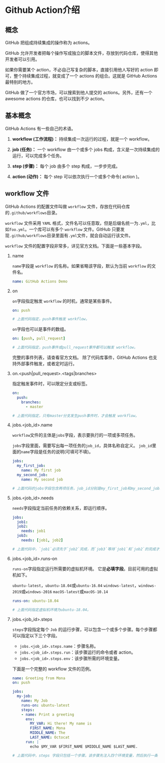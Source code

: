 # Github Action介绍

## 概念

GitHub 把组成持续集成的操作称为 actions。

GitHub 允许开发者把每个操作写成独立的脚本文件，存放到代码仓库，使得其他开发者可以引用。

如果你需要某个 action，不必自己写复杂的脚本，直接引用他人写好的 action 即可，整个持续集成过程，就变成了一个 actions 的组合。这就是 GitHub Actions 最特别的地方。

GitHub 做了一个官方市场，可以搜索到他人提交的 actions。另外，还有一个 awesome actions 的仓库，也可以找到不少 action。

## 基本概念

GitHub Actions 有一些自己的术语。

1. **workflow (工作流程)：** 持续集成一次运行的过程，就是一个 workflow。

1. **job (任务)：** 一个 workflow 由一个或多个 jobs 构成，含义是一次持续集成的运行，可以完成多个任务。

1. **step (步骤)：** 每个 job 由多个 step 构成，一步步完成。

1. **action (动作)：** 每个 step 可以依次执行一个或多个命令( action )。

## workflow 文件

GitHub Actions 的配置文件叫做 `workflow` 文件，存放在代码仓库的`.github/workflows`目录。

`workflow` 文件采用 `YAML` 格式，文件名可以任意取，但是后缀名统一为`.yml`，比如`foo.yml`。一个库可以有多个 `workflow` 文件。GitHub 只要发现`.github/workflows`目录里面有`.yml`文件，就会自动运行该文件。

`workflow` 文件的配置字段非常多，详见官方文档。下面是一些基本字段。

1. name
   
   `name`字段是 `workflow` 的名称。如果省略该字段，默认为当前 `workflow` 的文件名。
   
   ```yml
   name: GitHub Actions Demo
   ```

1. on

   `on`字段指定触发 `workflow` 的时机，通常是某些事件。

   ```yml
   on: push

   # 上面代码指定，push事件触发 workflow。
   ```

   `on`字段也可以是事件的数组。

   ```yml
   on: [push, pull_request]

   # 上面代码指定，push事件或pull_request事件都可以触发 workflow。
   ```

   完整的事件列表，请查看官方文档。
   除了代码库事件，GitHub Actions 也支持外部事件触发，或者定时运行。

1. on.<push|pull_request>.<tags|branches>

    指定触发事件时，可以限定分支或标签。

    ```yml
    on:
      push:
        branches:    
          - master

    # 上面代码指定，只有master分支发生push事件时，才会触发 workflow。
    ```

1. jobs.<job_id>.name

    `workflow`文件的主体是`jobs`字段，表示要执行的一项或多项任务。

    `jobs`字段里面，需要写出每一项任务的`job_id`，具体名称自定义。
    `job_id`里面的`name`字段是任务的说明(可填可不填)。

    ```yml
    jobs:
      my_first_job:
        name: My first job
      my_second_job:
        name: My second job

    # 上面代码的jobs字段包含两项任务，job_id分别是my_first_job和my_second_job。
    ```

1. jobs.<job_id>.needs

    `needs`字段指定当前任务的依赖关系，即运行顺序。

    ```yml
    jobs:
      job1:
      job2:
        needs: job1
      job3:
        needs: [job1, job2]

    # 上面代码中，`job1`必须先于`job2`完成，而`job3`等待`job1`和`job2`的完成才能运行。因此，这个 `workflow` 的运行顺序依次为：`job1`、`job2`、`job3`。
    ```

1. jobs.<job_id>.runs-on

    `runs-on`字段指定运行所需要的虚拟机环境。
    它是**必填字段**。目前可用的虚拟机如下。

    `ubuntu-latest`，`ubuntu-18.04`或`ubuntu-16.04`
    `windows-latest`，`windows-2019`或`windows-2016`
    `macOS-latest`或`macOS-10.14`


    ```yml
    runs-on: ubuntu-18.04

    # 上面代码指定虚拟机环境为ubuntu-18.04。
    ```

1. jobs.<job_id>.steps

    `steps`字段指定每个 `Job` 的运行步骤，可以包含一个或多个步骤。每个步骤都可以指定以下三个字段。

    - `jobs.<job_id>.steps.name`：步骤名称。
    - `jobs.<job_id>.steps.run`：该步骤运行的命令或者 action。
    - `jobs.<job_id>.steps.env`：该步骤所需的环境变量。


    下面是一个完整的 workflow 文件的范例。

    ```yml
    name: Greeting from Mona
    on: push

    jobs:
      my-job:
        name: My Job
        runs-on: ubuntu-latest
        steps:
        - name: Print a greeting
          env:
            MY_VAR: Hi there! My name is
            FIRST_NAME: Mona
            MIDDLE_NAME: The
            LAST_NAME: Octocat
          run: |
            echo $MY_VAR $FIRST_NAME $MIDDLE_NAME $LAST_NAME.

    # 上面代码中，steps 字段只包括一个步骤。该步骤先注入四个环境变量，然后执行一条 Bash 命令。
    ```
